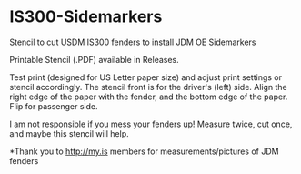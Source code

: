 # IS300-Sidemarkers
Stencil to cut USDM IS300 fenders to install JDM OE Sidemarkers

Printable Stencil (.PDF) available in Releases. 

Test print (designed for US Letter paper size) and adjust print settings or stencil accordingly. The stencil front is for the driver's (left) side. Align the right edge of the paper with the fender, and the bottom edge of the paper. Flip for passenger side.

I am not responsible if you mess your fenders up! Measure twice, cut once, and maybe this stencil will help.

*Thank you to http://my.is members for measurements/pictures of JDM fenders
